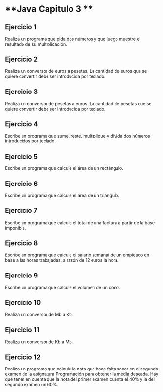 # **Java Capitulo 3 **

## Ejercicio 1
Realiza un programa que pida dos números y que luego muestre el resultado de su multiplicación.

## Ejercicio 2
Realiza un conversor de euros a pesetas. La cantidad de euros que se quiere convertir debe ser introducida por teclado.

## Ejercicio 3
Realiza un conversor de pesetas a euros. La cantidad de pesetas que se quiere convertir debe ser introducida por teclado.

## Ejercicio 4
Escribe un programa que sume, reste, multiplique y divida dos números introducidos por teclado.

## Ejercicio 5
Escribe un programa que calcule el área de un rectángulo.

## Ejercicio 6
Escribe un programa que calcule el área de un triángulo.

## Ejercicio 7
Escribe un programa que calcule el total de una factura a partir de la base imponible.

## Ejercicio 8
Escribe un programa que calcule el salario semanal de un empleado en base a las horas trabajadas, a razón de 12 euros la hora.

## Ejercicio 9
Escribe un programa que calcule el volumen de un cono.

## Ejercicio 10
Realiza un conversor de Mb a Kb.

## Ejercicio 11
Realiza un conversor de Kb a Mb.

## Ejercicio 12
Realiza un programa que calcule la nota que hace falta sacar en el segundo examen de la asignatura Programación para obtener la media deseada. Hay que tener en cuenta que la nota del primer examen cuenta el 40% y la del segundo examen un 60%.